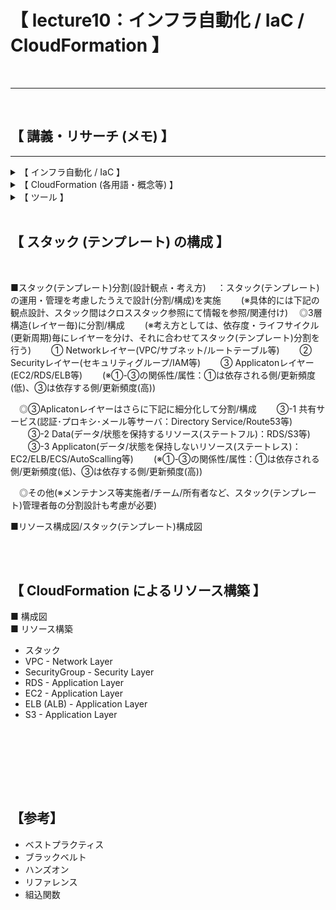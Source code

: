 # 【 lecture10：インフラ自動化 / IaC / CloudFormation 】

<br>

---

<br>

## 【 講義・リサーチ (メモ) 】

---

<details><summary>【 インフラ自動化 / IaC 】</summary>

<br>

■ インフラ自動化において考慮・検討・注意すべき事項<br>
- 自動化を構築する人材 / 構築されたものをメンテナンスする人材
- コスト削減のため盲目的に既存環境を自動化することはリスクも伴う
- 全自動・半自動 (=何かしらの工程で人の手が加わる自動化) / ( ※用途別に使い分け )<br>
- 全自動化可能なことを不安のため半自動化にすることはコストにしかならない<br>
- 自動化の考え方<br>
( ①全自動化 → ②必要に応じて一部を手動化 → ③②の一部を自動化 (半自動化) )<br>
( ※必要に応じてそもそも自動化すべき工程自体をなくすことも考慮する )

<br>

---

</details>

<details><summary>【 CloudFormation (各用語・概念等) 】</summary>

<br>

■ テンプレート<br>
- YAML / JSON形式で記述<br>
( ※CloudFormationのYAMLは、通常のYAML文法と異なる点がある )
- 1テンプレートにつき1スタックを作成
- 各リソースに記述する項目・設定方法は公式ドキュメントを参照<br>
( ※必須項目等を都度々々調べて記述 )<br>
《 参考：[AWS CloudFormation のドキュメント](https://docs.aws.amazon.com/ja_jp/cloudformation/index.html) 》<br>

<br>

■ スタック<br>
- テンプレートファイルによって自動構築されたリソース / 環境の1単位 (管理単位)<br>
( ※1テンプレートにつき、1スタックが作成される )
- スタック管理下にあるリソース構築前後の変更差分を検知/検出する<br>
：構築前 ( 変更セット ( Change Set ) ) / 構築後 ( ドリフト )<br>
- 修正したテンプレートを再読み込みすることでスタックの更新が可能<br>
- スタックを削除すると構築された環境が全て削除される<br>
- スタック作成時にエラーが起きるとロールバックが実行される<br>
( ※ただし、スタック自体は残るためエラー原因を確認して不必要になれば削除する )<br>
- スタック名の重複使用は不可

<br>

■ リソースID<br>
- リソース毎に存在する一意のID<br>
：主従 / 親子関係に関連し、これが何と何に紐づいているか把握することでテンプレートの各リソース記述に必要な要素が判別しやすくなる

<br>

■ 論理ID<br>
- リソースIDと区別するためのID<br>
：テンプレート内で使用する変数のようなもの (=テンプレート内で参照したい情報がある場合に指定)

<br>

■ クロススタック参照 (=スタック間の参照設定)<br>
- [ 参照元のテンプレート / スタック ]<br>
：Outputsセクションで他のテンプレートから参照できるように出力させる<br>
　( ※参照元では、出力名に擬似パラメータ参照 `AWS::StackName` を使用 )<br>
　( 記述例 `Name: !Sub ${AWS::StackName}-VPCID` )
- [ 参照先テンプレート / スタック ]<br>
：Parametersセクションに出力名の一部をデフォルト値として キー/値 で設定し、<br>
　importValue関数で上記を読み込ませる<br>
　( 記述例 `Fn::ImportValue: !Sub ${VPCStack}-VPCID` )<br>
　( 補足：importValue関数は、`!Sub(短縮形)` が含まれる場合は `!importValue(短縮形)` が使用できないため `Fn::ImportValue` で記述する )

<br>

■ 組込関数<br>
- 各種関数の内容は公式ドキュメントを参照<br>
( ※上手く活用することで記述するコード数の削減が可能 )<br>
《 参考：[組み込み関数リファレンス](https://docs.aws.amazon.com/ja_jp/AWSCloudFormation/latest/UserGuide/intrinsic-function-reference.html) 》<br>
  - !Ref関数 ( 同一テンプレート内での参照に用いる )<br>
  - !GetAtt関数 ( 指定するリソースの所属情報を参照する場合に用いる )<br>
 ( 例. [SGが所属するSGID・VPCID](https://docs.aws.amazon.com/ja_jp/AWSCloudFormation/latest/UserGuide/aws-properties-ec2-security-group.html#aws-properties-ec2-security-group-return-values) 等 )<br>
  - !Sub関数<br>
( スタックを作成または更新するまで使用できない値を含むコマンドまたは出力を作成 )<br>
( 例. `!Sub ${}` ( =Parametersセクションに記述した キー/値 を ${} に代入 等 ) )

<br>

■ パラメータ設定 ( Parametersセクションで記述 )<br>
- 固定値ではなく、スタック毎に値を変更したい場合などに設定

<br>

■ ユーザデータ ( [AWS::EC2::Instance のプロパティ ](https://docs.aws.amazon.com/ja_jp/AWSCloudFormation/latest/UserGuide/aws-properties-ec2-instance.html#cfn-ec2-instance-userdata))<br>
- インスタンス起動(作成)時、1回だけ記述されたコマンドを実行<br>
( ※データ削除などを引き起こす場合があるため、基本的には使用しない方が無難 )<br>
：代替案① ( 手動でスクリプト実行したのち、そのスクリプトを削除 )<br>
：代替案② ( Ansbleで一度実行したものは二度と実行させないように設定 )

<br>

---

</details>

<details><summary>【 ツール 】</summary>

 <br>

- [CloudFormation デザイナー](https://docs.aws.amazon.com/ja_jp/AWSCloudFormation/latest/UserGuide/working-with-templates-cfn-designer.html)<br>
( グラフィックツール (※チェックとして活用等する) )<br>
- [Former2](https://www.former2.com/)<br>
( 既存リソースから Infrastructure as Code 出力を生成できるようにする Webサービス )<br>

<br>

---

</details>

<br>

## 【 スタック (テンプレート) の構成 】

<br>


■スタック(テンプレート)分割(設計観点・考え方)
　：スタック(テンプレート)の運用・管理を考慮したうえで設計(分割/構成)を実施
　　(※具体的には下記の観点設計、スタック間はクロススタック参照にて情報を参照/関連付け)
　◎3層構造(レイヤー毎)に分割/構成
　　(※考え方としては、依存度・ライフサイクル(更新周期)毎にレイヤーを分け、それに合わせてスタック(テンプレート)分割を行う)
　　① Networkレイヤー(VPC/サブネット/ルートテーブル等)
　　② Securityレイヤー(セキュリティグループ/IAM等)
　　③ Applicatonレイヤー(EC2/RDS/ELB等)
　　(※①-③の関係性/属性：①は依存される側/更新頻度(低)、③は依存する側/更新頻度(高))

　◎③Aplicatonレイヤーはさらに下記に細分化して分割/構成
　　③-1 共有サービス(認証･プロキシ･メール等サーバ：Directory Service/Route53等)
　　③-2 Data(データ/状態を保持するリソース(ステートフル)：RDS/S3等)
　　③-3 Applicaton(データ/状態を保持しないリソース(ステートレス)：EC2/ELB/ECS/AutoScalling等)
　　(※①-③の関係性/属性：①は依存される側/更新頻度(低)、③は依存する側/更新頻度(高))

　◎その他(※メンテナンス等実施者/チーム/所有者など、スタック(テンプレート)管理者毎の分割設計も考慮が必要)

■リソース構成図/スタック(テンプレート)構成図

<br><br>

## 【 CloudFormation によるリソース構築 】
■ 構成図<br>
■ リソース構築
- スタック
- VPC - Network Layer
- SecurityGroup - Security Layer
- RDS - Application Layer
- EC2 - Application Layer
- ELB (ALB) - Application Layer
- S3 - Application Layer

<br><br>

##

<br><br>

## 【参考】
- ベストプラクティス
- ブラックベルト
- ハンズオン
- リファレンス
- 組込関数
